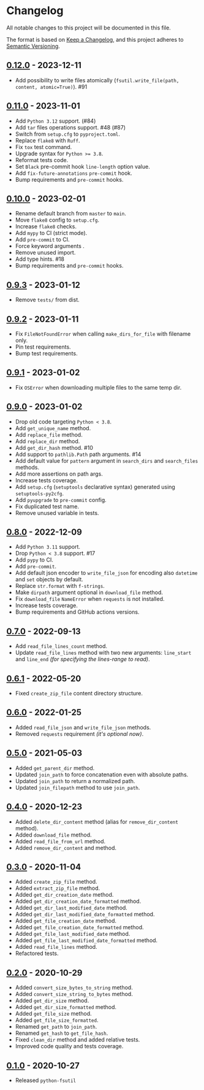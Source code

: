 # Changelog
All notable changes to this project will be documented in this file.

The format is based on [Keep a Changelog](https://keepachangelog.com/en/1.0.0/),
and this project adheres to [Semantic Versioning](https://semver.org/spec/v2.0.0.html).

## [0.12.0](https://github.com/fabiocaccamo/python-fsutil/releases/tag/0.12.0) - 2023-12-11
-   Add possibility to write files atomically (`fsutil.write_file(path, content, atomic=True)`). #91

## [0.11.0](https://github.com/fabiocaccamo/python-fsutil/releases/tag/0.11.0) - 2023-11-01
-   Add `Python 3.12` support. (#84)
-   Add `tar` files operations support. #48 (#87)
-   Switch from `setup.cfg` to `pyproject.toml`.
-   Replace `flake8` with `Ruff`.
-   Fix `tox` test command.
-   Upgrade syntax for `Python >= 3.8`.
-   Reformat tests code.
-   Set `Black` pre-commit hook `line-length` option value.
-   Add `fix-future-annotations` `pre-commit` hook.
-   Bump requirements and `pre-commit` hooks.

## [0.10.0](https://github.com/fabiocaccamo/python-fsutil/releases/tag/0.10.0) - 2023-02-01
-   Rename default branch from `master` to `main`.
-   Move `flake8` config to `setup.cfg`.
-   Increase `flake8` checks.
-   Add `mypy` to CI (strict mode).
-   Add `pre-commit` to CI.
-   Force keyword arguments .
-   Remove unused import.
-   Add type hints. #18
-   Bump requirements and `pre-commit` hooks.

## [0.9.3](https://github.com/fabiocaccamo/python-fsutil/releases/tag/0.9.3) - 2023-01-12
-   Remove `tests/` from dist.

## [0.9.2](https://github.com/fabiocaccamo/python-fsutil/releases/tag/0.9.2) - 2023-01-11
-   Fix `FileNotFoundError` when calling `make_dirs_for_file` with filename only.
-   Pin test requirements.
-   Bump test requirements.

## [0.9.1](https://github.com/fabiocaccamo/python-fsutil/releases/tag/0.9.1) - 2023-01-02
-   Fix `OSError` when downloading multiple files to the same temp dir.

## [0.9.0](https://github.com/fabiocaccamo/python-fsutil/releases/tag/0.9.0) - 2023-01-02
-   Drop old code targeting `Python < 3.8`.
-   Add `get_unique_name` method.
-   Add `replace_file` method.
-   Add `replace_dir` method.
-   Add `get_dir_hash` method. #10
-   Add support to `pathlib.Path` path arguments. #14
-   Add default value for `pattern` argument in `search_dirs` and `search_files` methods.
-   Add more assertions on path args.
-   Increase tests coverage.
-   Add `setup.cfg` (`setuptools` declarative syntax) generated using `setuptools-py2cfg`.
-   Add `pyupgrade` to `pre-commit` config.
-   Fix duplicated test name.
-   Remove unused variable in tests.

## [0.8.0](https://github.com/fabiocaccamo/python-fsutil/releases/tag/0.8.0) - 2022-12-09
-   Add `Python 3.11` support.
-   Drop `Python < 3.8` support. #17
-   Add `pypy` to CI.
-   Add `pre-commit`.
-   Add default json encoder to `write_file_json` for encoding also `datetime` and `set` objects by default.
-   Replace `str.format` with `f-strings`.
-   Make `dirpath` argument optional in `download_file` method.
-   Fix `download_file` `NameError` when `requests` is not installed.
-   Increase tests coverage.
-   Bump requirements and GitHub actions versions.

## [0.7.0](https://github.com/fabiocaccamo/python-fsutil/releases/tag/0.7.0) - 2022-09-13
-   Add `read_file_lines_count` method.
-   Update `read_file_lines` method with two new arguments: `line_start` and `line_end` *(for specifying the lines-range to read)*.

## [0.6.1](https://github.com/fabiocaccamo/python-fsutil/releases/tag/0.6.1) - 2022-05-20
-   Fixed `create_zip_file` content directory structure.

## [0.6.0](https://github.com/fabiocaccamo/python-fsutil/releases/tag/0.6.0) - 2022-01-25
-   Added `read_file_json` and `write_file_json` methods.
-   Removed `requests` requirement *(it's optional now)*.

## [0.5.0](https://github.com/fabiocaccamo/python-fsutil/releases/tag/0.5.0) - 2021-05-03
-   Added `get_parent_dir` method.
-   Updated `join_path` to force concatenation even with absolute paths.
-   Updated `join_path` to return a normalized path.
-   Updated `join_filepath` method to use `join_path`.

## [0.4.0](https://github.com/fabiocaccamo/python-fsutil/releases/tag/0.4.0) - 2020-12-23
-   Added `delete_dir_content` method (alias for `remove_dir_content` method).
-   Added `download_file` method.
-   Added `read_file_from_url` method.
-   Added `remove_dir_content` and method.

## [0.3.0](https://github.com/fabiocaccamo/python-fsutil/releases/tag/0.3.0) - 2020-11-04
-   Added `create_zip_file` method.
-   Added `extract_zip_file` method.
-   Added `get_dir_creation_date` method.
-   Added `get_dir_creation_date_formatted` method.
-   Added `get_dir_last_modified_date` method.
-   Added `get_dir_last_modified_date_formatted` method.
-   Added `get_file_creation_date` method.
-   Added `get_file_creation_date_formatted` method.
-   Added `get_file_last_modified_date` method.
-   Added `get_file_last_modified_date_formatted` method.
-   Added `read_file_lines` method.
-   Refactored tests.

## [0.2.0](https://github.com/fabiocaccamo/python-fsutil/releases/tag/0.2.0) - 2020-10-29
-   Added `convert_size_bytes_to_string` method.
-   Added `convert_size_string_to_bytes` method.
-   Added `get_dir_size` method.
-   Added `get_dir_size_formatted` method.
-   Added `get_file_size` method.
-   Added `get_file_size_formatted`.
-   Renamed `get_path` to `join_path`.
-   Renamed `get_hash` to `get_file_hash`.
-   Fixed `clean_dir` method and added relative tests.
-   Improved code quality and tests coverage.

## [0.1.0](https://github.com/fabiocaccamo/python-fsutil/releases/tag/0.1.0) - 2020-10-27
-   Released `python-fsutil`
